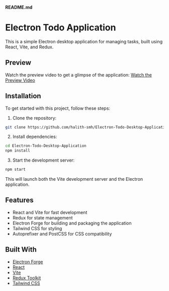 **README.md**

# Electron Todo Application

This is a simple Electron desktop application for managing tasks, built using React, Vite, and Redux.

## Preview

Watch the preview video to get a glimpse of the application:
[Watch the Preview Video](./preview/Electron%20Todo_Desktop_Application.mp4)
## Installation

To get started with this project, follow these steps:

1. Clone the repository:

```bash
git clone https://github.com/halith-smh/Electron-Todo-Desktop-Application
```

2. Install dependencies:

```bash
cd Electron-Todo-Desktop-Application
npm install
```

3. Start the development server:

```bash
npm start
```

This will launch both the Vite development server and the Electron application.

## Features

- React and Vite for fast development
- Redux for state management
- Electron Forge for building and packaging the application
- Tailwind CSS for styling
- Autoprefixer and PostCSS for CSS compatibility

## Built With

- [Electron Forge](https://www.electronforge.io/)
- [React](https://reactjs.org/)
- [Vite](https://vitejs.dev/)
- [Redux Toolkit](https://redux-toolkit.js.org/)
- [Tailwind CSS](https://tailwindcss.com/)